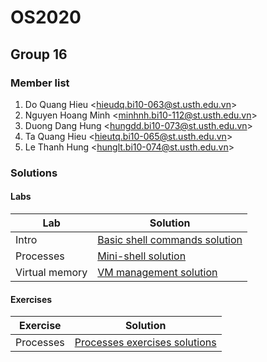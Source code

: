# OS2020

## Group 16

### Member list
1. Do Quang Hieu &lt;hieudq.bi10-063@st.usth.edu.vn&gt;
2. Nguyen Hoang Minh &lt;minhnh.bi10-112@st.usth.edu.vn&gt;
3. Duong Dang Hung &lt;hungdd.bi10-073@st.usth.edu.vn&gt;
4. Ta Quang Hieu &lt;hieutq.bi10-065@st.usth.edu.vn&gt;
5. Le Thanh Hung &lt;hunglt.bi10-074@st.usth.edu.vn&gt;

### Solutions
#### Labs
| Lab | Solution |
| - | - |
| Intro | [Basic shell commands solution](intro) |
| Processes | [Mini-shell solution](fork-exec-pipe) |
| Virtual memory | [VM management solution](memory) |

#### Exercises
| Exercise | Solution |
| - | - |
| Processes | [Processes exercises solutions](exercises/processes) |